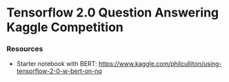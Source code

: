 # Tensorflow 2.0 Question Answering Kaggle Competition

### Resources
- Starter notebook with BERT: https://www.kaggle.com/philculliton/using-tensorflow-2-0-w-bert-on-nq
